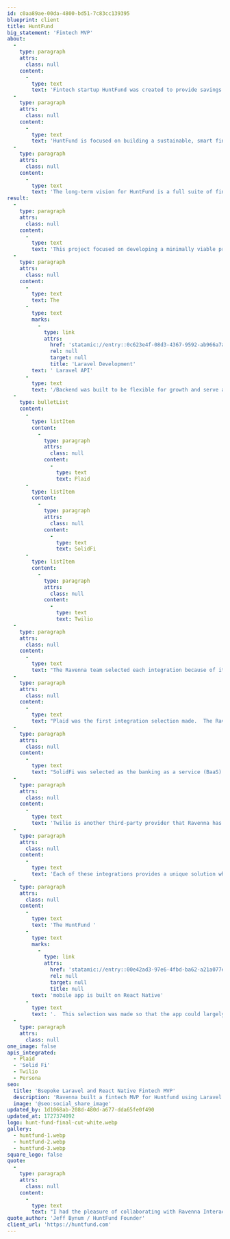 ```yaml
---
id: c0aa89ae-00da-4800-bd51-7c83cc139395
blueprint: client
title: HuntFund
big_statement: 'Fintech MVP'
about:
  -
    type: paragraph
    attrs:
      class: null
    content:
      -
        type: text
        text: 'Fintech startup HuntFund was created to provide savings and banking services to the outdoor industry.  HuntFund is the brainchild of long-term financial industry and outdoor enthusiast Jeff Bynum, '
  -
    type: paragraph
    attrs:
      class: null
    content:
      -
        type: text
        text: 'HuntFund is focused on building a sustainable, smart fintech app to help customers with their finances.'
  -
    type: paragraph
    attrs:
      class: null
    content:
      -
        type: text
        text: 'The long-term vision for HuntFund is a full suite of financial solutions, from AI-driven auto-savings and financial analysis to credit/debit cards, deep insights, and education.'
result:
  -
    type: paragraph
    attrs:
      class: null
    content:
      -
        type: text
        text: 'This project focused on developing a minimally viable product (MVP) for HuntFund to support its fundraising goals.  This build included two separate pieces:  a Laravel API/Backend and a React Native mobile application. '
  -
    type: paragraph
    attrs:
      class: null
    content:
      -
        type: text
        text: The
      -
        type: text
        marks:
          -
            type: link
            attrs:
              href: 'statamic://entry::0c623e4f-08d3-4367-9592-ab966a7a23cf'
              rel: null
              target: null
              title: 'Laravel Development'
        text: ' Laravel API'
      -
        type: text
        text: '/Backend was built to be flexible for growth and serve as the backend to the mobile app.  The backend build included integrating with several third-party APIs. These included:'
  -
    type: bulletList
    content:
      -
        type: listItem
        content:
          -
            type: paragraph
            attrs:
              class: null
            content:
              -
                type: text
                text: Plaid
      -
        type: listItem
        content:
          -
            type: paragraph
            attrs:
              class: null
            content:
              -
                type: text
                text: SolidFi
      -
        type: listItem
        content:
          -
            type: paragraph
            attrs:
              class: null
            content:
              -
                type: text
                text: Twilio
  -
    type: paragraph
    attrs:
      class: null
    content:
      -
        type: text
        text: "The Ravenna team selected each integration because of its quality, scalability, and fit with HuntFund's long-term strategy.   "
  -
    type: paragraph
    attrs:
      class: null
    content:
      -
        type: text
        text: "Plaid was the first integration selection made.  The Ravenna team has implemented with Plaid multiple times, so it was a natural selection when building out a fintech solution.   HuntFund is leveraging the Auth product up front, but the roadmap includes usage of Plaids: Balance, Signal, Transactions, and more.  The Plaid suite of products will allow for strong monitoring of customers' financial reality. "
  -
    type: paragraph
    attrs:
      class: null
    content:
      -
        type: text
        text: "SolidFi was selected as the banking as a service (BaaS) provider.  As an autosaving app, first and foremost, each time a person starts saving, those funds need to go somewhere.  SolidFi's BaaS solution is a great fit for a fintech startup.  With SolidFi's Plaid integration, the Ravenna team connected external accounts securely with a customer's autosaving account and created a straightforward auto-saving setup."
  -
    type: paragraph
    attrs:
      class: null
    content:
      -
        type: text
        text: 'Twilio is another third-party provider that Ravenna has used multiple times. The existing integration is leveraging outbound SMS for notifications, sending the user reminders, congratulations, and other account-based notifications.'
  -
    type: paragraph
    attrs:
      class: null
    content:
      -
        type: text
        text: 'Each of these integrations provides a unique solution while offering additional products that will allow HuntFund to scale. '
  -
    type: paragraph
    attrs:
      class: null
    content:
      -
        type: text
        text: 'The HuntFund '
      -
        type: text
        marks:
          -
            type: link
            attrs:
              href: 'statamic://entry::00e42ad3-97e6-4fbd-ba62-a21a077e0370'
              rel: null
              target: null
              title: null
        text: 'mobile app is built on React Native'
      -
        type: text
        text: '.  This selection was made so that the app could largely have a single codebase supporting Android and iOS. The mobile application utilizes the Laravel API/Backend '
  -
    type: paragraph
    attrs:
      class: null
one_image: false
apis_integrated:
  - Plaid
  - 'Solid Fi'
  - Twilio
  - Persona
seo:
  title: 'Bsepoke Laravel and React Native Fintech MVP'
  description: 'Ravenna built a fintech MVP for Huntfund using Laravel and React Native'
  image: '@seo:social_share_image'
updated_by: 1d1068ab-208d-480d-a677-dda65fe0f490
updated_at: 1727374092
logo: hunt-fund-final-cut-white.webp
gallery:
  - huntfund-1.webp
  - huntfund-2.webp
  - huntfund-3.webp
square_logo: false
quote:
  -
    type: paragraph
    attrs:
      class: null
    content:
      -
        type: text
        text: "I had the pleasure of collaborating with Ravenna Interactive and their performance was outstanding throughout our project. Demonstrating a deep understanding of fintech solutions, Ravenna Interactive showcased remarkable technical proficiency, consistently exceeding expectations. Their collaborative and transparent communication style fostered a seamless working relationship, and they showcased a genuine commitment to the project's success. The solution delivered not only met but surpassed our requirements, integrating innovative features that added substantial value."
quote_author: 'Jeff Bynum / HuntFund Founder'
client_url: 'https://huntfund.com'
---
```

